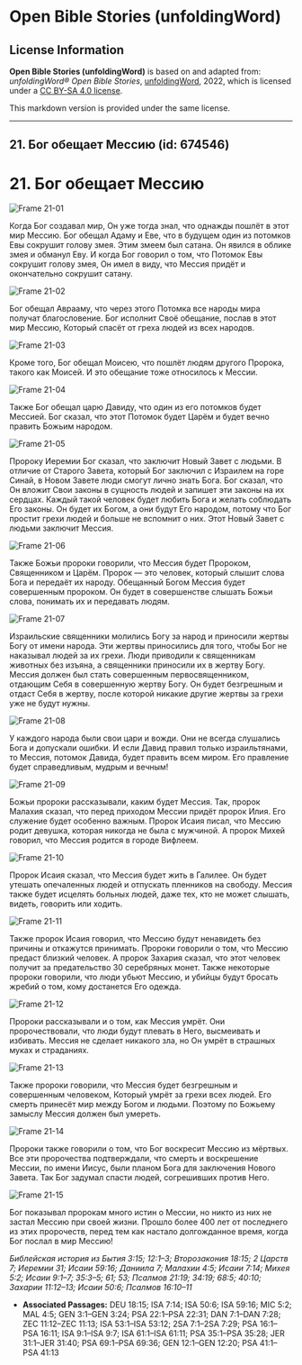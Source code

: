 # Open Bible Stories (unfoldingWord)

## License Information

**Open Bible Stories (unfoldingWord)** is based on and adapted from: _unfoldingWord® Open Bible Stories_, [unfoldingWord](https://unfoldingword.org/utw), 2022, which is licensed under a [CC BY-SA 4.0 license](https://creativecommons.org/licenses/by-sa/4.0/legalcode.en).

This markdown version is provided under the same license.



--------------------------------

## 21. Бог обещает Мессию (id: 674546)

21\. Бог обещает Мессию
=======================

![Frame 21-01](https://cdn.door43.org/obs/jpg/360px/obs-en-21-01.jpg)

Когда Бог создавал мир, Он уже тогда знал, что однажды пошлёт в этот мир Мессию. Бог обещал Адаму и Еве, что в будущем один из потомков Евы сокрушит голову змея. Этим змеем был сатана. Он явился в облике змея и обманул Еву. И когда Бог говорил о том, что Потомок Евы сокрушит голову змея, Он имел в виду, что Мессия придёт и окончательно сокрушит сатану.

![Frame 21-02](https://cdn.door43.org/obs/jpg/360px/obs-en-21-02.jpg)

Бог обещал Аврааму, что через этого Потомка все народы мира получат благословение. Бог исполнит Своё обещание, послав в этот мир Мессию, Который спасёт от греха людей из всех народов.

![Frame 21-03](https://cdn.door43.org/obs/jpg/360px/obs-en-21-03.jpg)

Кроме того, Бог обещал Моисею, что пошлёт людям другого Пророка, такого как Моисей. И это обещание тоже относилось к Мессии.

![Frame 21-04](https://cdn.door43.org/obs/jpg/360px/obs-en-21-04.jpg)

Также Бог обещал царю Давиду, что один из его потомков будет Мессией. Бог сказал, что этот Потомок будет Царём и будет вечно править Божьим народом.

![Frame 21-05](https://cdn.door43.org/obs/jpg/360px/obs-en-21-05.jpg)

Пророку Иеремии Бог сказал, что заключит Новый Завет с людьми. В отличие от Старого Завета, который Бог заключил с Израилем на горе Синай, в Новом Завете люди смогут лично знать Бога. Бог сказал, что Он вложит Свои законы в сущность людей и запишет эти законы на их сердцах. Каждый такой человек будет любить Бога и желать соблюдать Его законы. Он будет их Богом, а они будут Его народом, потому что Бог простит грехи людей и больше не вспомнит о них. Этот Новый Завет с людьми заключит Мессия.

![Frame 21-06](https://cdn.door43.org/obs/jpg/360px/obs-en-21-06.jpg)

Также Божьи пророки говорили, что Мессия будет Пророком, Священником и Царём. Пророк — это человек, который слышит слова Бога и передаёт их народу. Обещанный Богом Мессия будет совершенным пророком. Он будет в совершенстве слышать Божьи слова, понимать их и передавать людям.

![Frame 21-07](https://cdn.door43.org/obs/jpg/360px/obs-en-21-07.jpg)

Израильские священники молились Богу за народ и приносили жертвы Богу от имени народа. Эти жертвы приносились для того, чтобы Бог не наказывал людей за их грехи. Люди приводили к священникам животных без изъяна, а священники приносили их в жертву Богу. Мессия должен был стать совершенным первосвященником, отдающим Себя в совершенную жертву Богу. Он будет безгрешным и отдаст Себя в жертву, после которой никакие другие жертвы за грехи уже не будут нужны.

![Frame 21-08](https://cdn.door43.org/obs/jpg/360px/obs-en-21-08.jpg)

У каждого народа были свои цари и вожди. Они не всегда слушались Бога и допускали ошибки. И если Давид правил только израильтянами, то Мессия, потомок Давида, будет править всем миром. Его правление будет справедливым, мудрым и вечным!

![Frame 21-09](https://cdn.door43.org/obs/jpg/360px/obs-en-21-09.jpg)

Божьи пророки рассказывали, каким будет Мессия. Так, пророк Малахия сказал, что перед приходом Мессии придёт пророк Илия. Его служение будет особенно важным. Пророк Исаия писал, что Мессию родит девушка, которая никогда не была с мужчиной. А пророк Михей говорил, что Мессия родится в городе Вифлеем.

![Frame 21-10](https://cdn.door43.org/obs/jpg/360px/obs-en-21-10.jpg)

Пророк Исаия сказал, что Мессия будет жить в Галилее. Он будет утешать опечаленных людей и отпускать пленников на свободу. Мессия также будет исцелять больных людей, даже тех, кто не может слышать, видеть, говорить или ходить.

![Frame 21-11](https://cdn.door43.org/obs/jpg/360px/obs-en-21-11.jpg)

Также пророк Исаия говорил, что Мессию будут ненавидеть без причины и откажутся принимать. Пророки говорили о том, что Мессию предаст близкий человек. А пророк Захария сказал, что этот человек получит за предательство 30 серебряных монет. Также некоторые пророки говорили, что люди убьют Мессию, и убийцы будут бросать жребий о том, кому достанется Его одежда.

![Frame 21-12](https://cdn.door43.org/obs/jpg/360px/obs-en-21-12.jpg)

Пророки рассказывали и о том, как Мессия умрёт. Они пророчествовали, что люди будут плевать в Него, высмеивать и избивать. Мессия не сделает никакого зла, но Он умрёт в страшных муках и страданиях.

![Frame 21-13](https://cdn.door43.org/obs/jpg/360px/obs-en-21-13.jpg)

Также пророки говорили, что Мессия будет безгрешным и совершенным человеком, Который умрёт за грехи всех людей. Его смерть принесёт мир между Богом и людьми. Поэтому по Божьему замыслу Мессия должен был умереть.

![Frame 21-14](https://cdn.door43.org/obs/jpg/360px/obs-en-21-14.jpg)

Пророки также говорили о том, что Бог воскресит Мессию из мёртвых. Все эти пророчества подтверждали, что смерть и воскрешение Мессии, по имени Иисус, были планом Бога для заключения Нового Завета. Так Бог задумал спасти людей, согрешивших против Него.

![Frame 21-15](https://cdn.door43.org/obs/jpg/360px/obs-en-21-15.jpg)

Бог показывал пророкам много истин о Мессии, но никто из них не застал Мессию при своей жизни. Прошло более 400 лет от последнего из этих пророчеств, перед тем как настало долгожданное время, когда Бог послал в мир Мессию!

*Библейская история из Бытия 3:15; 12:1–3; Второзакония 18:15; 2 Царств 7; Иеремии 31; Исаии 59:16; Даниила 7; Малахии 4:5; Исаии 7:14; Михея 5:2; Исаии 9:1–7; 35:3–5; 61; 53; Псалмов 21:19; 34:19; 68:5; 40:10; Захарии 11:12–13; Исаии 50:6; Псалмов 16:10–11*

* **Associated Passages:** DEU 18:15; ISA 7:14; ISA 50:6; ISA 59:16; MIC 5:2; MAL 4:5; GEN 3:1–GEN 3:24; PSA 22:1–PSA 22:31; DAN 7:1–DAN 7:28; ZEC 11:12–ZEC 11:13; ISA 53:1–ISA 53:12; 2SA 7:1–2SA 7:29; PSA 16:1–PSA 16:11; ISA 9:1–ISA 9:7; ISA 61:1–ISA 61:11; PSA 35:1–PSA 35:28; JER 31:1–JER 31:40; PSA 69:1–PSA 69:36; GEN 12:1–GEN 12:20; PSA 41:1–PSA 41:13


